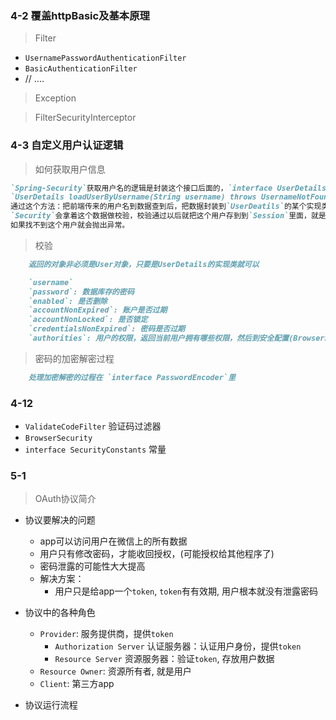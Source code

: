 

### 4-2 覆盖httpBasic及基本原理

> Filter

- `UsernamePasswordAuthenticationFilter`
- `BasicAuthenticationFilter`
- // ....

> Exception


> FilterSecurityInterceptor

### 4-3 自定义用户认证逻辑

> 如何获取用户信息

```markdown
`Spring-Security`获取用户名的逻辑是封装这个接口后面的，`interface UserDetailsService`, 里面只有一个方法
`UserDetails loadUserByUsername(String username) throws UsernameNotFoundException`
通过这个方法：把前端传来的用户名到数据查到后，把数据封装到`UserDeatils`的某个实现类，并且返回。
`Security`会拿着这个数据做校验，校验通过以后就把这个用户存到到`Session`里面，就是登陆成功了。
如果找不到这个用户就会抛出异常。
```

> 校验

```markdown
    返回的对象非必须是User对象，只要是UserDetails的实现类就可以

    `username`
    `password`: 数据库存的密码
    `enabled`: 是否删除
    `accountNonExpired`: 账户是否过期
    `accountNonLocked`: 是否锁定
    `credentialsNonExpired`: 密码是否过期
    `authorities`: 用户的权限，返回当前用户拥有哪些权限，然后到安全配置(BrowserSecurityConfig)里面去验证用户的权限，
```

> 密码的加密解密过程

```markdown
    处理加密解密的过程在 `interface PasswordEncoder`里
```


### 4-12
    
- `ValidateCodeFilter` 验证码过滤器
- `BrowserSecurity`    
- `interface SecurityConstants` 常量

### 5-1

> OAuth协议简介
    
- 协议要解决的问题
    - app可以访问用户在微信上的所有数据
    - 用户只有修改密码，才能收回授权，(可能授权给其他程序了)
    - 密码泄露的可能性大大提高
    - 解决方案：
        - 用户只是给app一个`token`, `token`有有效期, 用户根本就没有泄露密码

- 协议中的各种角色
    - `Provider`: 服务提供商，提供`token`
        - `Authorization Server` 认证服务器：认证用户身份，提供`token`
        - `Resource Server` 资源服务器：验证`token`, 存放用户数据
    - `Resource Owner`: 资源所有者, 就是用户
    - `Client`: 第三方app

- 协议运行流程    
     